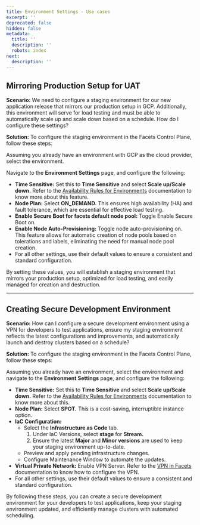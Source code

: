 ```yaml
---
title: Environment Settings - Use cases
excerpt: ''
deprecated: false
hidden: false
metadata:
  title: ''
  description: ''
  robots: index
next:
  description: ''
---
```

## Mirroring Production Setup for UAT

**Scenario:** We need to configure a staging environment for our new application release that mirrors our production setup in GCP. Additionally, this environment will serve for load testing and must be able to automatically scale up and scale down based on a schedule. How do I configure these settings?

**Solution:** To configure the staging environment in the Facets Control Plane, follow these steps:

Assuming you already have an environment with GCP as the cloud provider, select the environment. 

Navigate to the **Environment Settings** page, and configure the following:

* **Time Sensitive:** Set this to **Time Sensitive** and select **Scale up/Scale down.** Refer to the [Availability Rules for Environments](https://readme.facets.cloud/docs/availability-rules-for-environments) documentation to know more about this feature.
* **Node Plan:** Select **ON\_DEMAND.** This ensures high availability (HA) and fault tolerance, which are essential for effective load testing.
* **Enable Secure Boot for facets default node pool:** Toggle Enable Secure Boot on. 
* **Enable Node Auto-Provisioning:** Toggle node auto-provisioning on. This feature allows for automatic creation of node pools based on tolerations and labels, eliminating the need for manual node pool creation.
* For all other settings, use their default values to ensure a consistent and standard configuration.

By setting these values, you will establish a staging environment that mirrors your production setup, optimized for load testing, and easily managed for creation and destruction.

***

## Creating Secure Development Environment

**Scenario:** How can I configure a secure development environment using a VPN for developers to test applications, ensure my staging environment reflects the latest configurations and improvements, and automatically launch and destroy clusters based on a schedule?

**Solution:** To configure the staging environment in the Facets Control Plane, follow these steps:

Assuming you already have an environment, select the environment and navigate to the **Environment Settings** page, and configure the following:

* **Time Sensitive:**  Set this to **Time Sensitive** and select **Scale up/Scale down.** Refer to the [Availability Rules for Environments](https://readme.facets.cloud/docs/availability-rules-for-environments) documentation to know more about this.
* **Node Plan:** Select **SPOT.** This is a cost-saving, interruptible instance option.
* **IaC Configuration:** 
  * Select the **Infrastructure as Code** tab. 
    1. Under IaC Versions, select **stage** for **Stream.** 
    2. Ensure the latest **Major** and **Minor versions** are used to keep your staging environment up-to-date.
  * Preview and apply pending infrastructure changes.
  * Configure Maintenance Window to automate the updates.
* **Virtual Private Network:** Enable VPN Server. Refer to the [VPN in Facets](https://readme.facets.cloud/docs/vpn-in-facets) documentation to know how to configure the VPN. 
* For all other settings, use their default values to ensure a consistent and standard configuration.

By following these steps, you can create a secure development environment for your developers to test applications, keep your staging environment updated, and efficiently manage clusters with automated scheduling.
